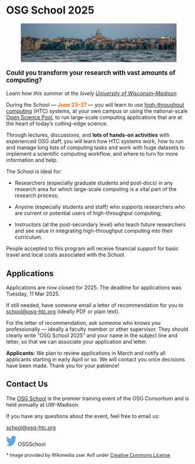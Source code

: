 # OSG School 2025

<figure>
    <img src="assets/Madison_Skyline.jpeg" alt="Madison Skyline" />
</figure>

<p style="font-size: larger; font-weight: bold;">Could you transform your research with vast amounts of computing?</p>

*Learn how this summer at the lovely [University of Wisconsin–Madison](https://wisc.edu/)*

During the School
&mdash;
<span style="font-weight: bold; color: #FF6600;">June 23&ndash;27</span>
&mdash;
you will learn to use [high-throughput computing](https://htcondor.org/htc.html) (HTC) systems,
at your own campus or
using the national-scale [Open Science Pool](https://osg-htc.org/services/open_science_pool.html),
to run large-scale computing applications that are at the heart of today’s cutting-edge science.

Through lectures, discussions, and **lots of hands-on activities** with experienced OSG staff,
you will learn how HTC systems work,
how to run and manage long lists of computing tasks and
work with huge datasets to implement a scientific computing workflow,
and where to turn for more information and help.

The School is ideal for:

*   Researchers (especially graduate students and post-docs) in any research area
    for which large-scale computing is a vital part of the research process;

*   Anyone (especially students and staff) who supports researchers
    who are current or potential users of high-throughput computing;

*   Instructors (at the post-secondary level) who teach future researchers and
    see value in integrating high-throughput computing into their curriculum.

People accepted to this program will receive financial support for
basic travel and local costs associated with the School.


## Applications

Applications are now closed for 2025.
The deadline for applications was Tuesday, 11 Mar 2025.

If still needed,
have someone email a letter of recommendation for you to
[school@osg-htc.org](mailto:school@osg-htc.org)
(ideally PDF or plain text).

For the letter of recommendation, ask someone who knows you professionally&nbsp;&mdash;
ideally a faculty member or other supervisor.
They should clearly write “OSG School 2025” and your name in the subject line and letter,
so that we can associate your application and letter.

**Applicants:**
We plan to review applications in March and notify all applicants starting in early April or so.
We will contact you once decisions have been made.
Thank you for your patience!


## Contact Us

The [OSG School](https://osg-htc.org/community/school.html)
is the premier training event of the OSG Consortium and
is held annually at UW–Madison.

If you have any questions about the event, feel free to email us:

<school@osg-htc.org>

<a href="https://twitter.com/OSGSchool" target="_blank" style="border: 0px none black; text-decoration: none;"><img src="files/Twitter_logo_blue.png" style="height: 28px; width: 28px; background-color: white;" alt="Twitter logo"></a> OSGSchool

<p style="font-size: 90%;">* Image provided by Wikimedia user Av9 under <a href="https://creativecommons.org/licenses/by-sa/4.0/deed.en">Creative Commons License</a></p>
